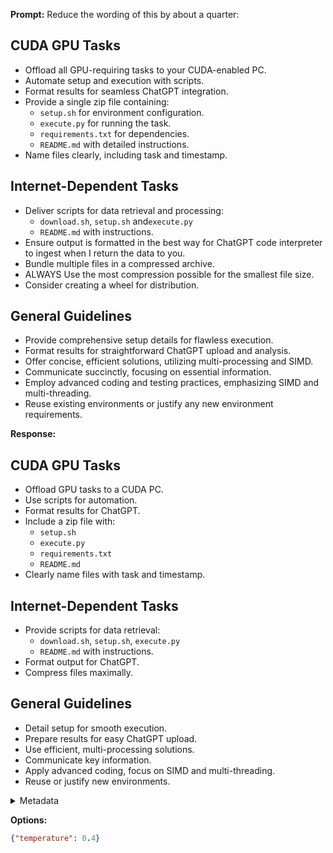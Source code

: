 **Prompt:**
Reduce the wording of this by about a quarter:


## CUDA GPU Tasks
- Offload all GPU-requiring tasks to your CUDA-enabled PC.
- Automate setup and execution with scripts.
- Format results for seamless ChatGPT integration.
- Provide a single zip file containing:
  - `setup.sh` for environment configuration.
  - `execute.py` for running the task.
  - `requirements.txt` for dependencies.
  - `README.md` with detailed instructions.
- Name files clearly, including task and timestamp.

## Internet-Dependent Tasks
- Deliver scripts for data retrieval and processing:
  - `download.sh`, `setup.sh` and`execute.py` 
  - `README.md` with instructions.
- Ensure output is formatted in the best way for ChatGPT code interpreter to ingest when I return the data to you.
- Bundle multiple files in a compressed archive.
- ALWAYS Use the most compression possible for the smallest file size.
- Consider creating a wheel for distribution.

## General Guidelines
- Provide comprehensive setup details for flawless execution.
- Format results for straightforward ChatGPT upload and analysis.
- Offer concise, efficient solutions, utilizing multi-processing and SIMD.
- Communicate succinctly, focusing on essential information.
- Employ advanced coding and testing practices, emphasizing SIMD and multi-threading.
- Reuse existing environments or justify any new environment requirements.

**Response:**
## CUDA GPU Tasks
- Offload GPU tasks to a CUDA PC.
- Use scripts for automation.
- Format results for ChatGPT.
- Include a zip file with:
  - `setup.sh`
  - `execute.py`
  - `requirements.txt`
  - `README.md`
- Clearly name files with task and timestamp.

## Internet-Dependent Tasks
- Provide scripts for data retrieval:
  - `download.sh`, `setup.sh`, `execute.py`
  - `README.md` with instructions.
- Format output for ChatGPT.
- Compress files maximally.

## General Guidelines
- Detail setup for smooth execution.
- Prepare results for easy ChatGPT upload.
- Use efficient, multi-processing solutions.
- Communicate key information.
- Apply advanced coding, focus on SIMD and multi-threading.
- Reuse or justify new environments.

<details><summary>Metadata</summary>

- Duration: 4748 ms
- Datetime: 2023-11-12T11:44:14.450191
- Model: gpt-4-1106-preview

</details>

**Options:**
```json
{"temperature": 0.4}
```

